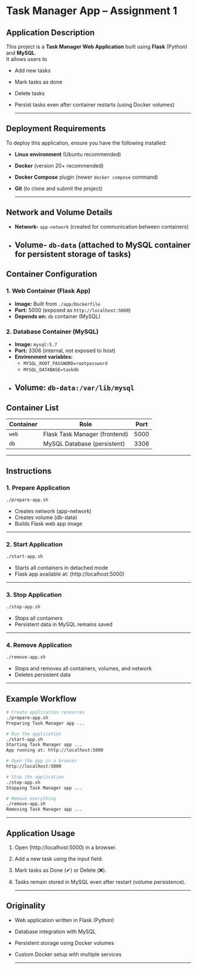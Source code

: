 #  Task Manager App – Assignment 1
##  Application Description
This project is a **Task Manager Web Application** built using **Flask** (Python) and **MySQL**.  
It allows users to  
- Add new tasks  
- Mark tasks as done  
- Delete tasks  
- Persist tasks even after container restarts (using Docker volumes)
  
  ---


##  Deployment Requirements
To deploy this application, ensure you have the following installed:  
- **Linux environment** (Ubuntu recommended)  
- **Docker** (version 20+ recommended)  
- **Docker Compose** plugin (newer `docker compose` command)  
- **Git** (to clone and submit the project)

  ---

##  Network and Volume Details
- **Network-** `app-network` (created for communication between containers)  
- **Volume-** `db-data` (attached to MySQL container for persistent storage of tasks)
  --- 

##  Container Configuration
### 1. **Web Container (Flask App)**
- **Image:** Built from `./app/Dockerfile`  
- **Port:** 5000 (exposed as `http://localhost:5000`)  
- **Depends on:** `db` container (MySQL)  

### 2. **Database Container (MySQL)**
- **Image:** `mysql:5.7`  
- **Port:** 3306 (internal, not exposed to host)  
- **Environment variables:**  
  - `MYSQL_ROOT_PASSWORD=rootpassword`  
  - `MYSQL_DATABASE=taskdb`  
- **Volume:** `db-data:/var/lib/mysql`
  ---

##  Container List
| Container | Role             | Port |
|-----------|------------------|------|
| `web`     | Flask Task Manager (frontend) | 5000 |
| `db`      | MySQL Database (persistent)   | 3306 |

---


##  Instructions

###  1. Prepare Application
```bash
./prepare-app.sh
```
- Creates network (app-network)
- Creates volume (db-data)
- Builds Flask web app image
---

### 2. Start Application
```bash
./start-app.sh
```
- Starts all containers in detached mode
- Flask app available at:  (http://localhost:5000)
---

### 3. Stop Application
```bash
./stop-app.sh
```
- Stops all containers
- Persistent data in MySQL remains saved
---

### 4. Remove Application
```bash
./remove-app.sh
```
- Stops and removes all containers, volumes, and network
- Deletes persistent data

---

## Example Workflow
```bash
# Create application resources
./prepare-app.sh
Preparing Task Manager app ...

# Run the application
./start-app.sh
Starting Task Manager app ...
App running at: http://localhost:5000

# Open the app in a browser
http://localhost:5000

# Stop the application
./stop-app.sh
Stopping Task Manager app ...

# Remove everything
./remove-app.sh
Removing Task Manager app ...
```

---

## Application Usage
1. Open (http://localhost:5000) in a browser.
2. Add a new task using the input field.
3. Mark tasks as Done (✔) or Delete (❌).
4. Tasks remain stored in MySQL even after restart (volume persistence).

    ---

 ##  Originality
- Web application written in Flask (Python)
- Database integration with MySQL
- Persistent storage using Docker volumes
- Custom Docker setup with multiple services

   ---














